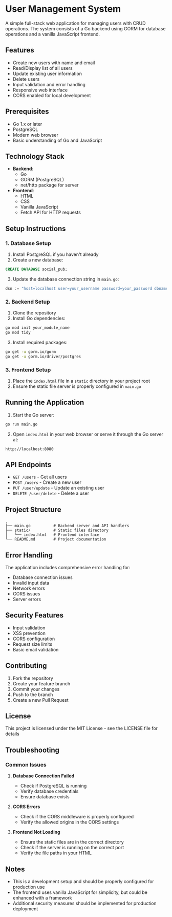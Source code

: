 # User Management System

A simple full-stack web application for managing users with CRUD operations. The system consists of a Go backend using GORM for database operations and a vanilla JavaScript frontend.

## Features

- Create new users with name and email
- Read/Display list of all users
- Update existing user information
- Delete users
- Input validation and error handling
- Responsive web interface
- CORS enabled for local development

## Prerequisites

- Go 1.x or later
- PostgreSQL
- Modern web browser
- Basic understanding of Go and JavaScript

## Technology Stack

- **Backend**: 
  - Go
  - GORM (PostgreSQL)
  - net/http package for server
- **Frontend**:
  - HTML
  - CSS
  - Vanilla JavaScript
  - Fetch API for HTTP requests

## Setup Instructions

### 1. Database Setup

1. Install PostgreSQL if you haven't already
2. Create a new database:
```sql
CREATE DATABASE social_pub;
```
3. Update the database connection string in `main.go`:
```go
dsn := "host=localhost user=your_username password=your_password dbname=social_pub port=5432 sslmode=disable"
```

### 2. Backend Setup

1. Clone the repository
2. Install Go dependencies:
```bash
go mod init your_module_name
go mod tidy
```
3. Install required packages:
```bash
go get -u gorm.io/gorm
go get -u gorm.io/driver/postgres
```

### 3. Frontend Setup

1. Place the `index.html` file in a `static` directory in your project root
2. Ensure the static file server is properly configured in `main.go`

## Running the Application

1. Start the Go server:
```bash
go run main.go
```
2. Open `index.html` in your web browser or serve it through the Go server at:
```
http://localhost:8080
```

## API Endpoints

- `GET /users` - Get all users
- `POST /users` - Create a new user
- `PUT /user/update` - Update an existing user
- `DELETE /user/delete` - Delete a user

## Project Structure

```
.
├── main.go          # Backend server and API handlers
├── static/          # Static files directory
│   └── index.html   # Frontend interface
└── README.md        # Project documentation
```

## Error Handling

The application includes comprehensive error handling for:
- Database connection issues
- Invalid input data
- Network errors
- CORS issues
- Server errors

## Security Features

- Input validation
- XSS prevention
- CORS configuration
- Request size limits
- Basic email validation

## Contributing

1. Fork the repository
2. Create your feature branch
3. Commit your changes
4. Push to the branch
5. Create a new Pull Request

## License

This project is licensed under the MIT License - see the LICENSE file for details

## Troubleshooting

### Common Issues

1. **Database Connection Failed**
   - Check if PostgreSQL is running
   - Verify database credentials
   - Ensure database exists

2. **CORS Errors**
   - Check if the CORS middleware is properly configured
   - Verify the allowed origins in the CORS settings

3. **Frontend Not Loading**
   - Ensure the static files are in the correct directory
   - Check if the server is running on the correct port
   - Verify the file paths in your HTML

## Notes

- This is a development setup and should be properly configured for production use
- The frontend uses vanilla JavaScript for simplicity, but could be enhanced with a framework
- Additional security measures should be implemented for production deployment
